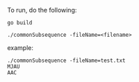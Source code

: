 To run, do the following:

```
go build
```

```
./commonSubsequence -fileName=<filename>
```

example:

```
./commonSubsequence -fileName=test.txt
MJAU
AAC
```